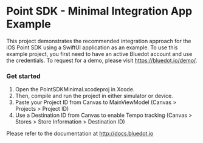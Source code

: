 # Point SDK - Minimal Integration App Example
This project demonstrates the recommended integration approach for the iOS Point SDK using a SwiftUI application as an example.
To use this example project, you first need to have an active Bluedot account and use the credentials. To request for a demo, please visit https://bluedot.io/demo/.

### Get started

1. Open the PointSDKMinimal.xcodeproj in Xcode.
3. Then, compile and run the project in either simulator or device.
4. Paste your Project ID from Canvas to MainViewModel (Canvas > Projects > Project ID)
5. Use a Destination ID from Canvas to enable Tempo tracking (Canvas > Stores > Store Information > Destination ID)

Please refer to the documentation at http://docs.bluedot.io
